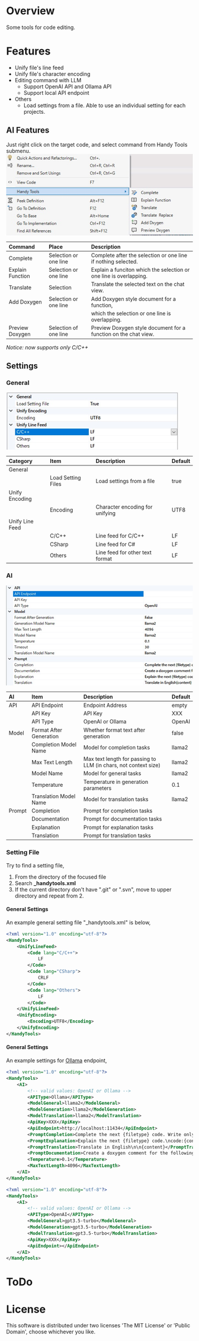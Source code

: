 # Overview
Some tools for code editing.

# Features

- Unify file's line feed
- Unify file's character encoding
- Editing command with LLM
  - Support OpenAI API and Ollama API
  - Support local API endpoint
- Others
  - Load settings from a file. Able to use an individual setting for each projects.

## AI Features
Just right click on the target code, and select command from Handy Tools submenu.
![](./doc/AIMenu.jpg)

| Command          | Place                 | Description                                                        |
| :------          | :----                 | :----------                                                        |
| Complete         | Selection or one line | Complete after the selection or one line if nothing selected.      |
| Explain Function | Selection or one line | Explain a funciton which the selection or one line is overlapping. |
| Translate        | Selection             | Translate the selected text on the chat view.                      |
| Add Doxygen      | Selection or one line | Add Doxygen style document for a function,                         |
|                  |                       | which the selection or one line is overlapping.                    |
| Preview Doxygen  | Selection of one line | Preview Doxygen style document for a function on the chat view.    |

*Notice: now supports only C/C++*

## Settings

### General
![](./doc/Settings.jpg)

| Category        | Item               | Description                     | Default |
| :-------        | :---               | :----------                     | :------ |
| General         |                    |                                 |         |
|                 | Load Setting Files | Load settings from a file       | true    |
| Unify Encoding  |                    |                                 |         |
|                 | Encoding           | Character encoding for unifying | UTF8    |
| Unify Line Feed |                    |                                 |         |
|                 | C/C++              | Line feed for C/C++             | LF      |
|                 | CSharp             | Line feed for C#                | LF      |
|                 | Others             | Line feed for other text format | LF      |

### AI
![](./doc/SettingsAI.jpg)

| AI     | Item                    | Description                                                     | Default |
| :---   | :---                    | :----------                                                     | :------ |
| API    | API Endpoint            | Endpoint Address                                                | empty   |
|        | API Key                 | API Key                                                         | XXX     |
|        | API Type                | OpenAI or Ollama                                                | OpenAI  |
| Model  | Format After Generation | Whether format text after generation                            | false   |
|        | Completion Model Name   | Model for completion tasks                                      | llama2  |
|        | Max Text Length         | Max text length for passing to LLM (in chars, not context size) | llama2  |
|        | Model Name              | Model for general tasks                                         | llama2  |
|        | Temperature             | Temperature in generation parameters                            | 0.1     |
|        | Translation Model Name  | Model for translation tasks                                     | llama2  |
| Prompt | Completion              | Prompt for completion tasks                                    |         |
|        | Documentation           | Prompt for documentation tasks                                 |         |
|        | Explanation             | Prompt for explanation tasks                                   |         |
|        | Translation             | Prompt for translation tasks                                   |         |

### Setting File
Try to find a setting file,
1. From the directory of the focused file
2. Search **_handytools.xml**
3. If the current directory don't have ".git" or ".svn", move to upper directory and repeat from 2.

#### General Settings
An example general setting file "_handytools.xml" is below,

```xml
<?xml version="1.0" encoding="utf-8"?>
<HandyTools>
    <UnifyLineFeed>
        <Code lang="C/C++">
            LF
        </Code>
        <Code lang="CSharp">
            CRLF
        </Code>
        <Code lang="Others">
            LF
        </Code>
    </UnifyLineFeed>
    <UnifyEncoding>
        <Encoding>UTF8</Encoding>
    </UnifyEncoding>
</HandyTools>
```

#### General Settings
An example settings for [Ollama](https://ollama.com/) endpoint,

```xml
<?xml version="1.0" encoding="utf-8"?>
<HandyTools>
	<AI>
		<!-- valid values: OpenAI or Ollama -->
		<APIType>Ollama</APIType>
		<ModelGeneral>llama2</ModelGeneral>
		<ModelGeneration>llama2</ModelGeneration>
		<ModelTranslation>llama2</ModelTranslation>
		<ApiKey>XXX</ApiKey>
		<ApiEndpoint>http://localhost:11434</ApiEndpoint>
		<PromptCompletion>Complete the next {filetype} code. Write only the code, not the explanation.\ncode:{content}</PromptCompletion>
		<PromptExplanation>Explain the next {filetype} code.\ncode:{content}</PromptExplanation>
		<PromptTranslation>Translate in English\n\n{content}</PromptTranslation>
		<PromptDocumentation>Create a doxygen comment for the following C++ Function. doxygen comment only\n\n{content}</PromptDocumentation>
		<Temperature>0.1</Temperature>
        <MaxTextLength>4096</MaxTextLength>
	</AI>
</HandyTools>
```

```xml
<?xml version="1.0" encoding="utf-8"?>
<HandyTools>
	<AI>
		<!-- valid values: OpenAI or Ollama -->
		<APIType>OpenAI</APIType>
		<ModelGeneral>gpt3.5-turbo</ModelGeneral>
		<ModelGeneration>gpt3.5-turbo</ModelGeneration>
		<ModelTranslation>gpt3.5-turbo</ModelTranslation>
		<ApiKey>XXX</ApiKey>
		<ApiEndpoint></ApiEndpoint>
	</AI>
</HandyTools>
```
# ToDo

# License
This software is distributed under two licenses 'The MIT License' or 'Public Domain', choose whichever you like.


